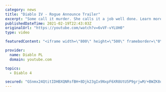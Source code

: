 ```yaml
---
category: news
title: "Diablo IV - Rogue Announce Trailer"
excerpt: "Some call it murder. She calls it a job well done. Learn more at Diablo4.com. The Rogue is the newest addition to the Diablo IV ..."
publishedDateTime: 2021-02-19T22:43:03Z
originalUrl: "https://youtube.com/watch?v=6vVF-vYLUH0"
type: video

featuredContent: "<iframe width=\"800\" height=\"500\" frameborder=\"0\" src=\"https://www.youtube.com/embed/6vVF-vYLUH0\" allow=\"accelerometer; autoplay; encrypted-media; gyroscope; picture-in-picture\" allowfullscreen></iframe>"

provider:
  name: Diablo PL
  domain: youtube.com

topics:
  - Diablo 4

secured: "GSnmx24QtitIDHBXQNRsfBH+8Djk23gIx9NxpF6XR8UtU5P9grjwM/+BWZK8qNnAD88XKHAtEgcqugo+zVP+OFt6C/cKoOXo2DOM6+SE+xcTNakQ3PMb5kza++F0usJlsojc60/xOOdAYs7drQbtsj47aLeXkqCzxo7fAGxbm6ND0Klyivv/eefofQh9XzHORZe1bJdZ4R/sRUD5/u0CEeQ9vKFVQEq3Wfg0ovfDa0m5J6l1uIUbXV8TskPAI3Y0+XrSMGpD96EXbSy3Kh0tYf8FxIvmr+ipf0A+P8OhNCepsYfxFVoCOs1CVjoYRK/0Jqgt/xYHHtXczw8Y4QpzHpRibp06infsNBnDcGKn9VAdjPJaNTTyJAh4tuDGjcACVQxsmaung2oKKjw39bziVQ==;E+2IF8rQllL790DRi3WTVQ=="
---
```


